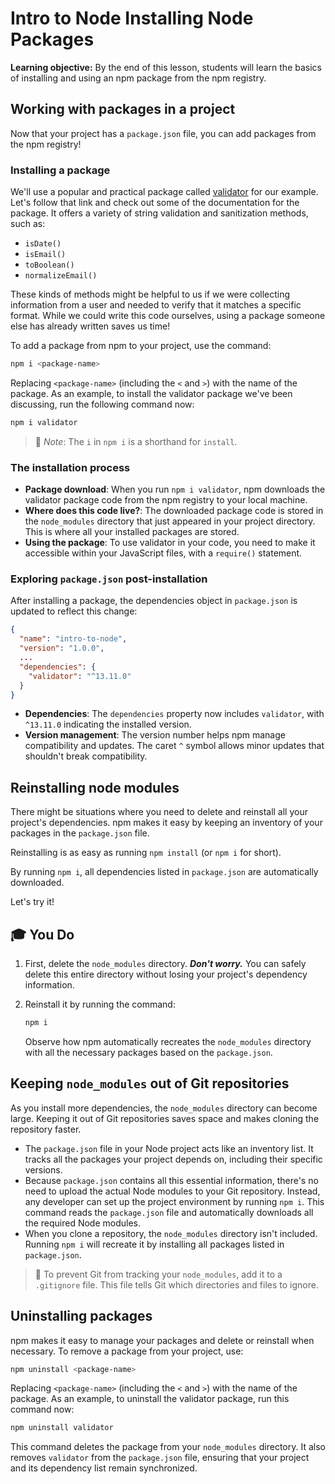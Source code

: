 <h1>
  <span class="headline">Intro to Node</span>
  <span class="subhead">Installing Node Packages</span>
</h1>

**Learning objective:** By the end of this lesson, students will learn the basics of installing and using an npm package from the npm registry.

## Working with packages in a project

Now that your project has a `package.json` file, you can add packages from the npm registry!

### Installing a package

We'll use a popular and practical package called [validator](https://www.npmjs.com/package/validator) for our example. Let's follow that link and check out some of the documentation for the package. It offers a variety of string validation and sanitization methods, such as:

- `isDate()`
- `isEmail()`
- `toBoolean()`
- `normalizeEmail()`

These kinds of methods might be helpful to us if we were collecting information from a user and needed to verify that it matches a specific format. While we could write this code ourselves, using a package someone else has already written saves us time!

To add a package from npm to your project, use the command:

```bash
npm i <package-name>
```

Replacing `<package-name>` (including the `<` and `>`) with the name of the package. As an example, to install the validator package we've been discussing, run the following command now:

```bash
npm i validator
```

> 🧠 *Note*: The `i` in `npm i` is a shorthand for `install`.

### The installation process

- **Package download**: When you run `npm i validator`, npm downloads the validator package code from the npm registry to your local machine.
- **Where does this code live?**: The downloaded package code is stored in the `node_modules` directory that just appeared in your project directory. This is where all your installed packages are stored.
- **Using the package**: To use validator in your code, you need to make it accessible within your JavaScript files, with a `require()` statement.

### Exploring `package.json` post-installation

After installing a package, the dependencies object in `package.json` is updated to reflect this change:

```json
{
  "name": "intro-to-node",
  "version": "1.0.0",
  ...
  "dependencies": {
    "validator": "^13.11.0"
  }
}
```

- **Dependencies**: The `dependencies` property now includes `validator`, with `^13.11.0` indicating the installed version.
- **Version management**: The version number helps npm manage compatibility and updates. The caret `^` symbol allows minor updates that shouldn't break compatibility.

## Reinstalling node modules

There might be situations where you need to delete and reinstall all your project's dependencies. npm makes it easy by keeping an inventory of your packages in the `package.json` file.

Reinstalling is as easy as running `npm install` (or `npm i` for short).

By running `npm i`, all dependencies listed in `package.json` are automatically downloaded.

Let's try it!

## 🎓 You Do

1. First, delete the `node_modules` directory. ***Don't worry.*** You can safely delete this entire directory without losing your project's dependency information.

2. Reinstall it by running the command:

   ```bash
   npm i
   ```

   Observe how npm automatically recreates the `node_modules` directory with all the necessary packages based on the `package.json`.

## Keeping `node_modules` out of Git repositories

As you install more dependencies, the `node_modules` directory can become large. Keeping it out of Git repositories saves space and makes cloning the repository faster.

- The `package.json` file in your Node project acts like an inventory list. It tracks all the packages your project depends on, including their specific versions.
- Because `package.json` contains all this essential information, there's no need to upload the actual Node modules to your Git repository. Instead, any developer can set up the project environment by running `npm i`. This command reads the `package.json` file and automatically downloads all the required Node modules.
- When you clone a repository, the `node_modules` directory isn't included. Running `npm i` will recreate it by installing all packages listed in `package.json`.

> 🧠 To prevent Git from tracking your `node_modules`, add it to a `.gitignore` file. This file tells Git which directories and files to ignore.

## Uninstalling packages

npm makes it easy to manage your packages and delete or reinstall when necessary. To remove a package from your project, use:

```bash
npm uninstall <package-name>
```

Replacing `<package-name>` (including the `<` and `>`) with the name of the package. As an example, to uninstall the validator package, run this command now:

```bash
npm uninstall validator
```

This command deletes the package from your `node_modules` directory. It also removes `validator` from the `package.json` file, ensuring that your project and its dependency list remain synchronized.
